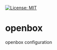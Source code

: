 [![License: MIT](https://img.shields.io/badge/License-MIT-brightgreen.svg)](https://github.com/chxzqw/openboxrc/blob/master/LICENSE)

# openbox
openbox configuration
